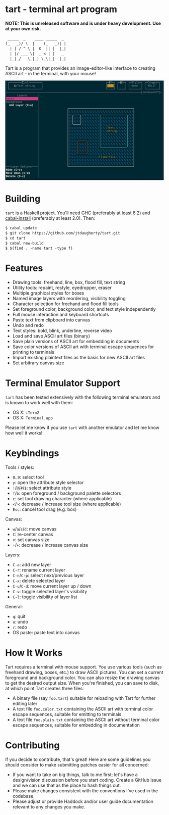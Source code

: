 tart - terminal art program
===========================

**NOTE: This is unreleased software and is under heavy development. Use at your own risk.**

```
 _____  _    ____ _____  _
(_   _)/ \  |    (_   _)| |
  | | / ^ \ |  O  || |  |_|
  | |/ ___ \|  _ < | |   _
  |_|_/   \_|_| \_\|_|  |_|
```

Tart is a program that provides an image-editor-like interface to
creating ASCII art - in the terminal, with your mouse!

![](screenshots/2.png)

Building
========

`tart` is a Haskell project. You'll need
[GHC](https://www.haskell.org/ghc/) (preferably at least 8.2) and
[cabal-install](http://hackage.haskell.org/package/cabal-install)
(preferably at least 2.0). Then:

```
$ cabal update
$ git clone https://github.com/jtdaugherty/tart.git
$ cd tart
$ cabal new-build
$ $(find . -name tart -type f)
```

Features
========

- Drawing tools: freehand, line, box, flood fill, text string
- Utility tools: repaint, restyle, eyedropper, eraser
- Multiple graphical styles for boxes
- Named image layers with reordering, visibility toggling
- Character selection for freehand and flood fill tools
- Set foreground color, background color, and text style independently
- Full mouse interaction and keyboard shortcuts
- Paste text from clipboard into canvas
- Undo and redo
- Text styles: bold, blink, underline, reverse video
- Load and save ASCII art files (binary)
- Save plain versions of ASCII art for embedding in documents
- Save color versions of ASCII art with terminal escape sequences for
  printing to terminals
- Import existing plaintext files as the basis for new ASCII art files
- Set arbitrary canvas size

Terminal Emulator Support
=========================

`tart` has been tested extensively with the following terminal emulators
and is known to work well with them:

 * OS X: `iTerm2`
 * OS X: `Terminal.app`

Please let me know if you use `tart` with another emulator and let me
know how well it works!

Keybindings
===========

Tools / styles:
- `0`..`9`: select tool
- `y`: open the attribute style selector
- `!`/`@`/`#`/`$`: select attribute style
- `f`/`b`: open foreground / background palette selectors
- `c`: set tool drawing character (where applicable)
- `<`/`>`: decrease / increase tool size (where applicable)
- `Esc`: cancel tool drag (e.g. box)

Canvas:
- `w`/`a`/`s`/`d`: move canvas
- `C`: re-center canvas
- `v`: set canvas size
- `-`/`+`: decrease / increase canvas size

Layers:
- `C-a`: add new layer
- `C-r`: rename current layer
- `C-n`/`C-p`: select next/previous layer
- `C-x`: delete selected layer
- `C-u`/`C-d`: move current layer up / down
- `C-v`: toggle selected layer's visibility
- `C-l`: toggle visibility of layer list

General:
- `q`: quit
- `u`: undo
- `r`: redo
- OS paste: paste text into canvas

How It Works
============

Tart requires a terminal with mouse support. You use various tools (such
as freehand drawing, boxes, etc.) to draw ASCII pictures. You can set a
current foreground and background color. You can also resize the drawing
canvas to get the desired output size. When you're finished, you can
save to disk, at which point Tart creates three files:

 * A binary file (say `foo.tart`) suitable for reloading with Tart for
   further editing later
 * A text file `foo.color.txt` containing the ASCII art with terminal
   color escape sequences, suitable for emitting to terminals
 * A text file `foo.plain.txt` containing the ASCII art without terminal
   color escape sequences, suitable for embedding in documentation

Contributing
============

If you decide to contribute, that's great! Here are some guidelines you
should consider to make submitting patches easier for all concerned:

 - If you want to take on big things, talk to me first; let's have a
   design/vision discussion before you start coding. Create a GitHub
   issue and we can use that as the place to hash things out.
 - Please make changes consistent with the conventions I've used in the
   codebase.
 - Please adjust or provide Haddock and/or user guide documentation
   relevant to any changes you make.
